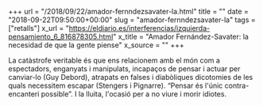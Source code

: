 +++
url = "/2018/09/22/amador-fernndezsavater-la.html"
title = ""
date = "2018-09-22T09:50:00+00:00"
slug = "amador-fernndezsavater-la"
tags = ["retalls"]
x_url = "https://eldiario.es/interferencias/izquierda-pensamiento_6_816878305.html"
x_title = "Amador Fernández-Savater: la necesidad de que la gente piense"
x_source = ""
+++


La catàstrofe veritable és que ens relacionem amb el món com a espectadors, enganyats i manipulats, incapaços de pensar i actuar per canviar-lo (Guy Debord), atrapats en falses i diabòliques dicotomies de les quals necessitem escapar (Stengers i Pignarre). “Pensar és l'únic contra-encanteri possible”. I la lluita, l'ocasió per a no viure i morir idiotes.
